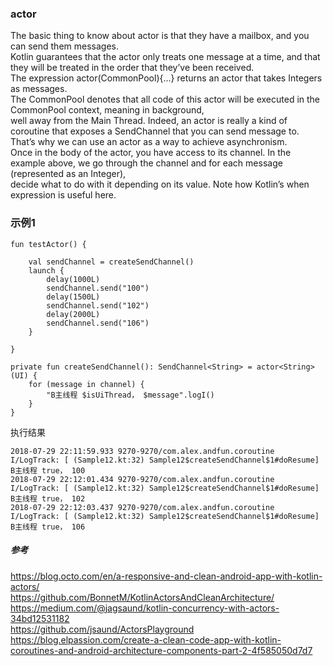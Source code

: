 ### actor  
The basic thing to know about actor is that they have a mailbox, and you can send them messages.   
Kotlin guarantees that the actor only treats one message at a time, and that they will be treated in the order that they’ve been received.  
The expression actor<Int>(CommonPool){...} returns an actor that takes Integers as messages.   
The CommonPool denotes that all code of this actor will be executed in the CommonPool context, meaning in background,   
well away from the Main Thread. Indeed, an actor is really a kind of coroutine that exposes a SendChannel that you can send message to.   
That’s why we can use an actor as a way to achieve asynchronism.  
Once in the body of the actor, you have access to its channel. In the example above, we go through the channel and for each message (represented as an Integer),   
decide what to do with it depending on its value. Note how Kotlin’s when expression is useful here.  


### 示例1
```
fun testActor() {

    val sendChannel = createSendChannel()
    launch {
        delay(1000L)
        sendChannel.send("100")
        delay(1500L)
        sendChannel.send("102")
        delay(2000L)
        sendChannel.send("106")
    }

}

private fun createSendChannel(): SendChannel<String> = actor<String>(UI) {
    for (message in channel) {
        "B主线程 $isUiThread， $message".logI()
    }
}
```
执行结果  
```
2018-07-29 22:11:59.933 9270-9270/com.alex.andfun.coroutine I/LogTrack: [ (Sample12.kt:32) Sample12$createSendChannel$1#doResume] B主线程 true， 100
2018-07-29 22:12:01.434 9270-9270/com.alex.andfun.coroutine I/LogTrack: [ (Sample12.kt:32) Sample12$createSendChannel$1#doResume] B主线程 true， 102
2018-07-29 22:12:03.437 9270-9270/com.alex.andfun.coroutine I/LogTrack: [ (Sample12.kt:32) Sample12$createSendChannel$1#doResume] B主线程 true， 106
```

##### 参考  
https://blog.octo.com/en/a-responsive-and-clean-android-app-with-kotlin-actors/  
https://github.com/BonnetM/KotlinActorsAndCleanArchitecture/  
https://medium.com/@jagsaund/kotlin-concurrency-with-actors-34bd12531182  
https://github.com/jsaund/ActorsPlayground  
https://blog.elpassion.com/create-a-clean-code-app-with-kotlin-coroutines-and-android-architecture-components-part-2-4f585050d7d7  